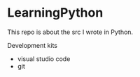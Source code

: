# LearningPython
This repo is about the src I wrote in Python.

Development kits
- visual studio code
- git
